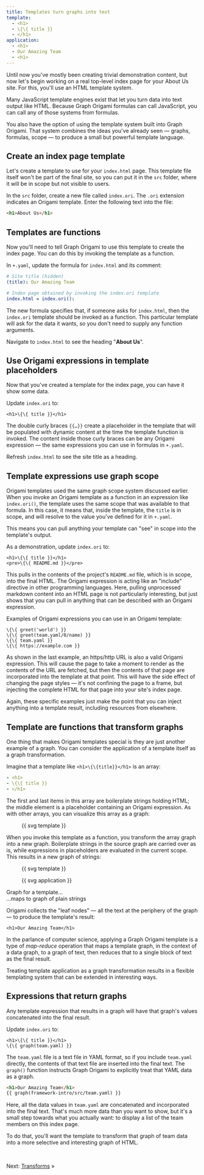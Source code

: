 ```yaml
---
title: Templates turn graphs into text
template:
  - <h1>
  - \{\{ title }}
  - </h1>
application:
  - <h1>
  - Our Amazing Team
  - <h1>
---
```


Until now you've mostly been creating trivial demonstration content, but now let's begin working on a real top-level index page for your About Us site. For this, you'll use an HTML template system.

Many JavaScript template engines exist that let you turn data into text output like HTML. Because Graph Origami formulas can call JavaScript, you can call any of those systems from formulas.

You also have the option of using the template system built into Graph Origami. That system combines the ideas you've already seen — graphs, formulas, scope — to produce a small but powerful template language.

## Create an index page template

Let's create a template to use for your `index.html` page. This template file itself won't be part of the final site, so you can put it in the `src` folder, where it will be in scope but not visible to users.

<span class="tutorialStep"></span> In the `src` folder, create a new file called `index.ori`. The `.ori` extension indicates an Origami template. Enter the following text into the file:

```html
<h1>About Us</h1>
```

## Templates are functions

Now you'll need to tell Graph Origami to use this template to create the index page. You can do this by invoking the template as a function.

<span class="tutorialStep"></span> In `+.yaml`, update the formula for `index.html` and its comment:

```yaml
# Site title (hidden)
(title): Our Amazing Team

# Index page obtained by invoking the index.ori template
index.html = index.ori():
```

The new formula specifies that, if someone asks for `index.html`, then the `index.ori` template should be invoked as a function. This particular template will ask for the data it wants, so you don't need to supply any function arguments.

<span class="tutorialStep"></span> Navigate to `index.html` to see the heading "<strong>About Us</strong>".

## Use Origami expressions in template placeholders

Now that you've created a template for the index page, you can have it show some data.

<span class="tutorialStep"></span> Update `index.ori` to:

```
<h1>\{\{ title }}</h1>
```

The double curly braces `{{…}}` create a placeholder in the template that will be populated with dynamic content at the time the template function is invoked. The content inside those curly braces can be any Origami expression — the same expressions you can use in formulas in `+.yaml`.

<span class="tutorialStep"></span> Refresh `index.html` to see the site title as a heading.

## Template expressions use graph scope

Origami templates used the same graph scope system discussed earlier. When you invoke an Origami template as a function in an expression like `index.ori()`, the template uses the same scope that was available to that formula. In this case, it means that, inside the template, the `title` is in scope, and will resolve to the value you've defined for it in `+.yaml`.

This means you can pull anything your template can "see" in scope into the template's output.

<span class="tutorialStep"></span> As a demonstration, update `index.ori` to:

```
<h1>\{\{ title }}</h1>
<pre>\{\{ README.md }}</pre>
```

This pulls in the contents of the project's `README.md` file, which is in scope, into the final HTML. The Origami expression is acting like an "include" directive in other programming languages. Here, pulling unprocessed markdown content into an HTML page is not particularly interesting, but just shows that you can pull in anything that can be described with an Origami expression.

Examples of Origami expressions you can use in an Origami template:

```
\{\{ greet('world') }}
\{\{ greet(team.yaml/0/name) }}
\{\{ team.yaml }}
\{\{ https://example.com }}
```

As shown in the last example, an https/http URL is also a valid Origami expression. This will cause the page to take a moment to render as the contents of the URL are fetched, but then the contents of that page are incorporated into the template at that point. This will have the side effect of changing the page styles — it's not confining the page to a frame, but injecting the complete HTML for that page into your site's index page.

Again, these specific examples just make the point that you can inject anything into a template result, including resources from elsewhere.

## Template are functions that transform graphs

One thing that makes Origami templates special is they are just another example of a graph. You can consider the application of a template itself as a graph transformation.

Imagine that a template like `<h1>\{\{title}}</h1>` is an array:

```yaml
- <h1>
- \{\{ title }}
- </h1>
```

The first and last items in this array are boilerplate strings holding HTML; the middle element is a placeholder containing an Origami expression. As with other arrays, you can visualize this array as a graph:

<figure>
{{ svg template }}
</figure>

When you invoke this template as a function, you transform the array graph into a new graph. Boilerplate strings in the source graph are carried over as is, while expressions in placeholders are evaluated in the current scope. This results in a new graph of strings:

<div class="sideBySide">
  <figure>
    {{ svg template }}
  </figure>
  <figure>
    {{ svg application }}
  </figure>
  <figcaption>Graph for a template…</figcaption>
  <figcaption>…maps to graph of plain strings</figcaption>
</div>

Origami collects the "leaf nodes" — all the text at the periphery of the graph — to produce the template's result:

```
<h1>Our Amazing Team</h1>
```

In the parlance of computer science, applying a Graph Origami template is a type of _map-reduce_ operation that maps a template graph, in the context of a data graph, to a graph of text, then reduces that to a single block of text as the final result.

Treating template application as a graph transformation results in a flexible templating system that can be extended in interesting ways.

## Expressions that return graphs

Any template expression that results in a graph will have that graph's values concatenated into the final result.

<span class="tutorialStep"></span> Update `index.ori` to:

```
<h1>\{\{ title }}</h1>
\{\{ graph(team.yaml) }}
```

The `team.yaml` file is a text file in YAML format, so if you include `team.yaml` directly, the contents of that text file are inserted into the final text. The `graph()` function instructs Graph Origami to explicitly treat that YAML data as a graph.

```html
<h1>Our Amazing Team</h1>
{{ graph(framework-intro/src/team.yaml) }}
```

Here, all the data values in `team.yaml` are concatenated and incorporated into the final text. That's much more data than you want to show, but it's a small step towards what you actually want: to display a list of the team members on this index page.

To do that, you'll want the template to transform that graph of team data into a more selective and interesting graph of HTML.

&nbsp;

Next: [Transforms](intro8.html) »
